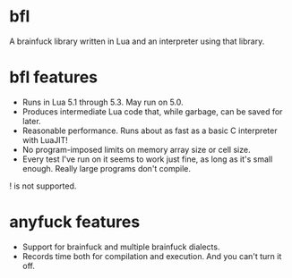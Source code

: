 bfl
===

A brainfuck library written in Lua and an interpreter using that library.

bfl features
==

* Runs in Lua 5.1 through 5.3. May run on 5.0.
* Produces intermediate Lua code that, while garbage, can be saved for later.
* Reasonable performance. Runs about as fast as a basic C interpreter with LuaJIT!
* No program-imposed limits on memory array size or cell size.
* Every test I've run on it seems to work just fine, as long as it's small enough. Really large programs don't compile.

! is not supported.

anyfuck features
==

* Support for brainfuck and multiple brainfuck dialects.
* Records time both for compilation and execution. And you can't turn it off.
